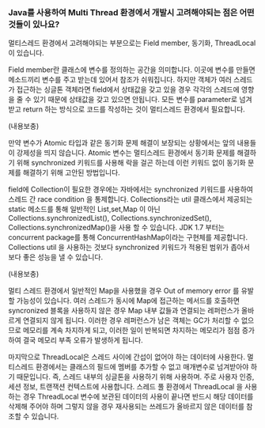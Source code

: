 ### Java를 사용하여 Multi Thread 환경에서 개발시 고려해야되는 점은 어떤것들이 있나요?

멀티스레드 환경에서 고려해야되는 부분으로는 Field member, 동기화, ThreadLocal이 있습니다.

Field member란 클래스에 변수를 정의하는 공간을 의미합니다. 이곳에 변수를 만들면 메소드끼리 변수를 주고 받는데 있어서 참조가 쉬워집니다.
하지만 객체가 여러 스레드가 접근하는 싱글톤 객체라면 field에서 상태값을 갖고 있을 경우 각각의 스레드에 영향을 줄 수 있기 때문에 상태값을 갖고 있으면 안됩니다.
모든 변수를 parameter로 넘겨받고 return 하는 방식으로 코드를 작성하는 것이 멀티스레드 환경에서 필요합니다.

(내용보충)

만약 변수가 Atomic 타입과 같은 동기화 문제 해결이 보장되는 상황에서는 앞의 내용들이 강제성을 띄지 않습니다.
Atomic 변수는 멀티스레드 환경에서 동기화 문제를 해결하기 위해 synchronized 키워드를 사용해 락을 걸곤 하는데 이런 키워드 없이 동기화 문제를 해결하기 위해 고안된 방법입니다.

field에 Collection이 필요한 경우에는 자바에서는 synchronized 키워드를 사용하여 스레드 간 race condition 을 통제합니다.
Collections라는 util 클래스에서 제공되는 static 메소드를 통해 일반적인 List,set,Map 이 아닌 Collections.synchronizedList(), Collections.synchronizedSet(), Collections.synchronizedMap()을 사용 할 수 있습니다.
JDK 1.7 부터는 concurrent package를 통해 ConcurrentHashMap이라는 구현체를 제공합니다. Collections util 을 사용하는 것보다 synchronized 키워드가 적용된 범위가 좁아서 보다 좋은 성능을 낼 수 있습니다.

(내용보충)

멀티 스레드 환경에서 일반적인 Map을 사용했을 경우 Out of memory error 를 유발할 가능성이 있습니다.
여러 스레드가 동시에 Map에 접근하는 메서드를 호출하면 syncronized 블록을 사용하지 않은 경우 Map 내부 값들과 연결되는 레퍼런스가 올바르게 연결되지 않게 됩니다.
이러한 경우 레퍼런스가 남은 객체는 GC가 처리할 수 없으므로 메모리를 계속 차지하게 되고, 이러한 일이 반복되면 차지하는 메모리가 점점 증가하여 결국 메모리 부족 오류가 발생하게 됩니다.

마지막으로 ThreadLocal은 스레드 사이에 간섭이 없어야 하는 데이터에 사용한다. 멀티스레드 환경에서는 클래스의 필드에 멤버를 추가할 수 없고 매개변수로 넘겨받아야 하기 때문입니다.
즉, 스레드 내부의 싱글톤을 사용하기 위해 사용하며. 주로 사용자 인증, 세션 정보, 트랜잭션 컨텍스트에 사용합니다.
스레드 풀 환경에서 ThreadLocal 을 사용하는 경우 ThreadLocal 변수에 보관된 데이터의 사용이 끝나면 반드시 해당 데이터를 삭제해 주어야 하며 그렇지 않을 경우 재사용되는 쓰레드가 올바르지 않은 데이터를 참조할 수 있습니다.

